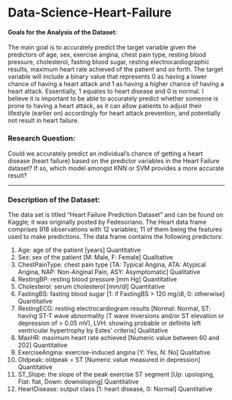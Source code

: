 # Data-Science-Heart-Failure

#### Goals for the Analysis of the Dataset:
The main goal is to accurately predict the target variable given the predictors of age, sex, exercise angina, chest pain type, resting blood pressure, cholesterol, fasting blood sugar, resting electrocardiographic results, maximum heart rate achieved of the patient and so forth. The target variable will include a binary value that represents 0 as having a lower chance of having a heart attack and 1 as having a higher chance of having a heart attack. Essentially, 1 equates to heart disease and 0 is normal. I believe it is important to be able to accurately predict whether someone is prone to having a heart attack, as it can allow patients to adjust their lifestyle (earlier on) accordingly for heart attack prevention, and potentially not result in heart failure. 

### Research Question:
Could we accurately predict an individual’s chance of getting a heart disease (heart failure) based on the predictor variables in the Heart Failure dataset? If so, which model amongst KNN or SVM provides a more accurate result? 

__________________________________________________________________________________________________________________

### Description of the Dataset:
The data set is titled “Heart Failure Prediction Dataset” and can be found on Kaggle; it was originally posted by Fedesoriano. The Heart data frame comprises 918 observations with 12 variables; 11 of them being the features used to make predictions. The data frame contains the following predictors:

1) Age: age of the patient [years] Quantitative
2) Sex: sex of the patient [M: Male, F: Female] Qualitative
3) ChestPainType: chest pain type [TA: Typical Angina, ATA: Atypical Angina, NAP: Non-Anginal Pain, ASY: Asymptomatic] Qualitative
4) RestingBP: resting blood pressure [mm Hg] Quantitative
5) Cholesterol: serum cholesterol [mm/dl] Quantitative
6) FastingBS: fasting blood sugar [1: if FastingBS > 120 mg/dl, 0: otherwise] Quantitative
7) RestingECG: resting electrocardiogram results [Normal: Normal, ST: having ST-T wave abnormality (T wave inversions and/or ST elevation or depression of > 0.05 mV), LVH: showing probable or definite left ventricular hypertrophy by Estes' criteria] Qualitative
8) MaxHR: maximum heart rate achieved [Numeric value between 60 and 202] Quantitative
9) ExerciseAngina: exercise-induced angina [Y: Yes, N: No] Qualitative
10) Oldpeak: oldpeak = ST [Numeric value measured in depression] Quantitative
11) ST_Slope: the slope of the peak exercise ST segment [Up: upsloping, Flat: flat, Down: downsloping] Quantitative
12) HeartDisease: output class [1: heart disease, 0: Normal] Quantitative 


